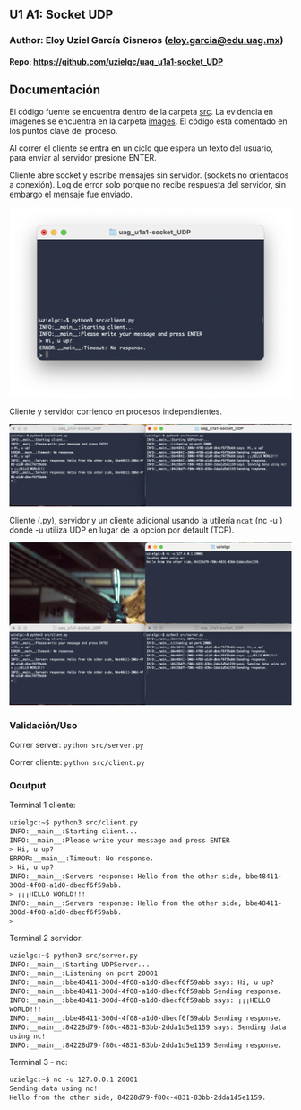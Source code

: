 ## U1 A1: Socket UDP

### Author: Eloy Uziel García Cisneros (eloy.garcia@edu.uag.mx)
#### Repo: https://github.com/uzielgc/uag_u1a1-socket_UDP

## Documentación

El código fuente se encuentra dentro de la carpeta [src](src).
La evidencia en imagenes se encuentra en la carpeta [images](images).
El código esta comentado en los puntos clave del proceso.

Al correr el cliente se entra en un ciclo que espera un texto del usuario, para enviar al servidor presione ENTER.

Cliente abre socket y escribe mensajes sin servidor. (sockets no orientados a conexión).
Log de error solo porque no recibe respuesta del servidor, sin embargo el mensaje fue enviado.

![](images/udp-001.png)

Cliente y servidor corriendo en procesos independientes.

![](images/udp-002.png)

Cliente (.py), servidor y un cliente adicional usando la utilería `ncat` (nc -u <IP> <PUERTO>)
donde -u utiliza UDP en lugar de la opción por default (TCP).

![](images/udp-003.png)

### Validación/Uso

Correr server:
    `python src/server.py`

Correr cliente:
    `python src/client.py`

### Ooutput

Terminal 1 cliente:
```
uzielgc:~$ python3 src/client.py 
INFO:__main__:Starting client...
INFO:__main__:Please write your message and press ENTER
> Hi, u up?
ERROR:__main__:Timeout: No response.
> Hi, u up?
INFO:__main__:Servers response: Hello from the other side, bbe48411-300d-4f08-a1d0-dbecf6f59abb.
> ¡¡¡HELLO WORLD!!!
INFO:__main__:Servers response: Hello from the other side, bbe48411-300d-4f08-a1d0-dbecf6f59abb.
> 
```

Terminal 2 servidor:
```
uzielgc:~$ python3 src/server.py
INFO:__main__:Starting UDPServer...
INFO:__main__:Listening on port 20001
INFO:__main__:bbe48411-300d-4f08-a1d0-dbecf6f59abb says: Hi, u up?
INFO:__main__:bbe48411-300d-4f08-a1d0-dbecf6f59abb Sending response.
INFO:__main__:bbe48411-300d-4f08-a1d0-dbecf6f59abb says: ¡¡¡HELLO WORLD!!!
INFO:__main__:bbe48411-300d-4f08-a1d0-dbecf6f59abb Sending response.
INFO:__main__:84228d79-f80c-4831-83bb-2dda1d5e1159 says: Sending data using nc!
INFO:__main__:84228d79-f80c-4831-83bb-2dda1d5e1159 Sending response.
```

Terminal 3 - nc:
```
uzielgc:~$ nc -u 127.0.0.1 20001
Sending data using nc!
Hello from the other side, 84228d79-f80c-4831-83bb-2dda1d5e1159.

```